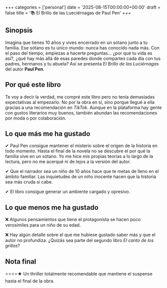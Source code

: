 +++
categories = ['personal']
date = '2025-08-15T00:00:00+00:00'
draft = false
title = '📚 El Brillo de las Lueciérnagas de Paul Pen'
+++

## Sinopsis

Imagina que tienes 10 años y vives encerrado en un sótano junto a tu familia. Ese sótano es tu único mundo: nunca has conocido nada más. Con el paso del tiempo, empiezas a hacerte preguntas… ¿por qué tu vida es así?, ¿qué hay más allá de esas paredes donde compartes cada día con tus padres, hermanos y tu abuela? Así se presenta _El Brillo de las Luciérnagas_ del autor **Paul Pen**.

## Por qué este libro

Te voy a decir la verdad, me compré este libro pero no tenía demasiadas expectativas al empezarlo. No por la obra en sí, sino porque llegué a ella gracias a una recomendación en _TikTok_. Aunque en la plataforma hay gente con gustos literarios muy buenos, también abundan las recomendaciones por moda o por colaboración.

## Lo que más me ha gustado

✔ Paul Pen consigue mantener el misterio sobre el origen de la historia en todo momento. Hasta el final de la novela no se descubre el por qué la familia vive en un sótano. Yo me hice mis propias teorías a lo largo de la lectura, pero no me acerqué ni de lejos a la versión del autor.

✔ Que el narrador sea un niño de 10 años hace que te metas de lleno en el ámbito familiar. Las inquietudes de un niño inocente hacen que la historia sea más cruda si cabe.

✔ El libro consigue generar un ambiente cargado y opresivo. 

## Lo que menos me ha gustado

❌ Algunos pensamientos que tiene el protagonista se hacen poco verosímiles para un niño de su edad.

❌ Hay algún detalle sobre el que me hubiese gustado saber más y que el autor no profundiza. ¿Quizás sea parte del segundo libro _El canto de los grillos_?

## Nota final

⭐⭐⭐⭐★ Un thriller totalmente recomendable que mantiene el suspense hasta el final de la obra.